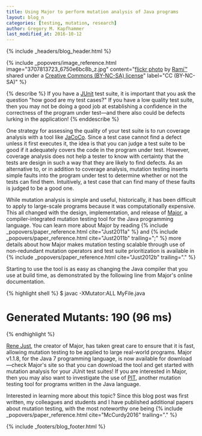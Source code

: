 ```yaml
---
title: Using Major to perform mutation analysis of Java programs
layout: blog_n
categories: [testing, mutation, research]
author: Gregory M. Kapfhammer
last_modified_at: 2016-10-12
---
```


{% include _headers/blog_header.html %}

<!-- Include header image -->
{% include _popovers/image_reference.html image="3707813723_6750e6bc8b_z.jpg" content="<a title='Speed...' href='https://flickr.com/photos/rhk313/3707813723'>flickr photo</a> by <a href='https://flickr.com/people/rhk313'>Rami™</a> shared under a <a href='https://creativecommons.org/licenses/by-nc-sa/2.0/'>Creative Commons (BY-NC-SA) license</a>" label="CC (BY-NC-SA)" %}

{% describe %}
If you have a [JUnit](http://www.junit.org) test suite, it is important that you ask the question "how good are my test
cases?" If you have a low quality test suite, then you may not be doing a good job at establishing a confidence in the
correctness of the program under test&mdash;and there also could be defects lurking in the application!
{% enddescribe %}

One strategy for assessing the quality of your test suite is to run coverage analysis with a tool like
[JaCoCo](http://www.eclemma.org/jacoco/).  Since a test case cannot find a defect unless it first executes it, the idea
is that you can judge a test suite to be good if it adequately covers the code in the program under test.
However, coverage analysis does not help a tester to know with certainty that the tests are design in such a way that
they are likely to find defects.  As an alternative to, or in addition to coverage analysis, mutation testing inserts
simple faults into the program under test to determine whether or not the tests can find them.  Intuitively, a test case
that can find many of these faults is judged to be a good one.

<p>
While mutation analysis is simple and useful, historically, it has been difficult to apply to large-scale programs
because it was computationally expensive. This all changed with the design, implementation, and release of <a
href="http://www.mutation-testing.org">Major</a>, a compiler-integrated mutation testing tool for the Java programming
language. You can learn more about Major by reading {% include _popovers/paper_reference.html cite="Just2011a" %} and {%
include _popovers/paper_reference.html cite="Just2011b" trailing=";" %} more details about how Major makes mutation testing
scalable through use of non-redundant mutation operators and test suite prioritization is available in {% include
_popovers/paper_reference.html cite="Just2012b" trailing="." %}
</p>

Starting to use the tool is as easy as changing the Java compiler that you use at build time, as demonstrated by the
following line from Major's online documentation.

{% highlight shell %}
$ javac -XMutator:ALL MyFile.java
# Generated Mutants: 190 (96 ms)
{% endhighlight %}

[Rene Just](https://people.cs.umass.edu/~rjust/), the creator of Major, has taken great care to ensure that it is fast,
allowing mutation testing to be applied to large real-world programs. Major v1.1.8, for the Java 7 programming language,
is now available for download&mdash;check Major's site so that you can download the tool and get started with mutation
analysis for your JUnit test suites! If you are interested in Major, then you may also want to investigate the use of
[PIT](http://pitest.org/), another mutation testing tool for programs written in the Java language.

<p>
Interested in learning more about this topic? Since this blog post was first written, my colleagues and students and I
have published additional papers about mutation testing, with the most noteworthy one being {% include
_popovers/paper_reference.html cite="McCurdy2016" trailing="." %}
</p>

{% include _footers/blog_footer.html %}
